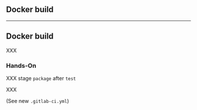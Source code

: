 <!-- .slide: id="gitlab_docker" class="vertical-center" -->

<i class="fa-brands fa-docker fa-8x" style="float: right; color: var(--r-heading-color);"></i>

## Docker build

---

## Docker build

XXX

### Hands-On

XXX stage `package` after `test`

XXX

(See new `.gitlab-ci.yml`)
